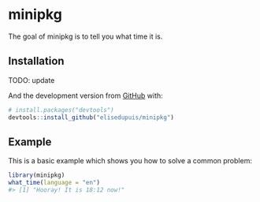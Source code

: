 
<!-- README.md is generated from README.Rmd. Please edit that file -->

# minipkg

<!-- badges: start -->

<!-- badges: end -->

The goal of minipkg is to tell you what time it is.

## Installation

TODO: update

And the development version from [GitHub](https://github.com/) with:

``` r
# install.packages("devtools")
devtools::install_github("elisedupuis/minipkg")
```

## Example

This is a basic example which shows you how to solve a common problem:

``` r
library(minipkg)
what_time(language = "en")
#> [1] "Hooray! It is 18:12 now!"
```
